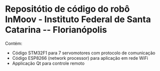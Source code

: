 # Repositótio de código do robô InMoov - Instituto Federal de Santa Catarina -- Florianópolis

Contém:

- Código STM32F1 para 7 servomotores com protocolo de comunicação
- Código ESP8266 (network processor) para aplicação em rede WiFi
- Applicação Qt para controle remoto
